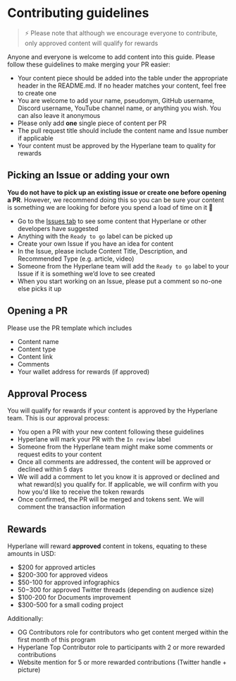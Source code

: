 # Contributing guidelines
> ⚡ Please note that although we encourage everyone to contribute, only approved content will qualify for rewards

Anyone and everyone is welcome to add content into this guide. Please follow these guidelines to make merging your PR easier:

- Your content piece should be added into the table under the appropriate header in the README.md. If no header matches your content, feel free to create one
- You are welcome to add your name, pseudonym, GitHub username, Discord username, YouTube channel name, or anything you wish. You can also leave it anonymous
- Please only add **one** single piece of content per PR
- The pull request title should include the content name and Issue number if applicable
- Your content must be approved by the Hyperlane team to quality for rewards

## Picking an Issue or adding your own

**You do not have to pick up an existing issue or create one before opening a PR**. However, we recommend doing this so you can be sure your content is something we are looking for before you spend a load of time on it 🙂

- Go to the [Issues tab](https://github.com/hyperlane-xyz/hyperlane-content/issues) to see some content that Hyperlane or other developers have suggested
- Anything with the `Ready to go` label can be picked up
- Create your own Issue if you have an idea for content
- In the Issue, please include Content Title, Description, and Recommended Type (e.g. article, video)
- Someone from the Hyperlane team will add the `Ready to go` label to your Issue if it is something we’d love to see created
- When you start working on an Issue, please put a comment so no-one else picks it up

## Opening a PR

Please use the PR template which includes
- Content name
- Content type
- Content link
- Comments
- Your wallet address for rewards (if approved)

## Approval Process
You will qualify for rewards if your content is approved by the Hyperlane team. This is our approval process:
- You open a PR with your new content following these guidelines
- Hyperlane will mark your PR with the `In review` label
- Someone from the Hyperlane team might make some comments or request edits to your content
- Once all comments are addressed, the content will be approved or declined within 5 days
- We will add a comment to let you know it is approved or declined and what reward(s) you qualify for. If applicable, we will confirm with you how you'd like to receive the token rewards
- Once confirmed, the PR will be merged and tokens sent. We will comment the transaction information

## Rewards
Hyperlane will reward **approved** content in tokens, equating to these amounts in USD:

- $200 for approved articles
- $200-300 for approved videos 
- $50-100 for approved infographics
- $50-$300 for approved Twitter threads (depending on audience size)
- $100-200 for Documents improvement
- $300-500 for a small coding project 

Additionally: 
- OG Contributors role for contributors who get content merged within the first month of this program
- Hyperlane Top Contributor role to participants with 2 or more rewarded contributions
- Website mention for 5 or more rewarded contributions (Twitter handle + picture)
